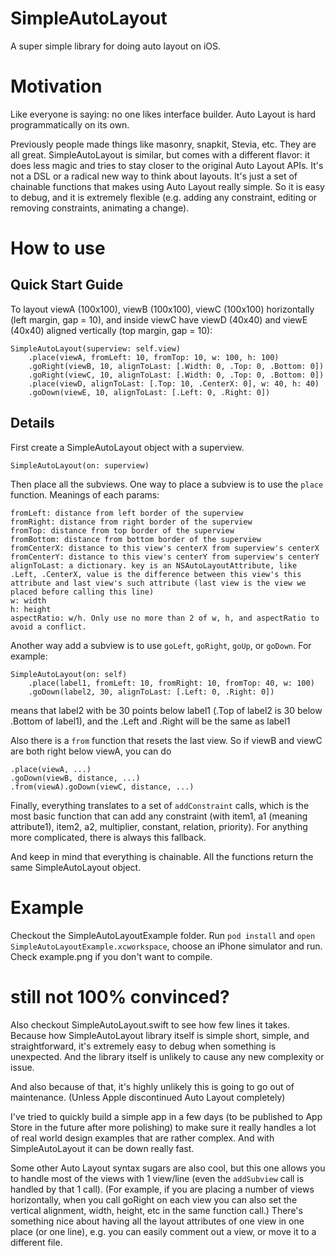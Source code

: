 SimpleAutoLayout
================

A super simple library for doing auto layout on iOS.

# Motivation

Like everyone is saying: no one likes interface builder. Auto Layout is hard programmatically on its own.

Previously people made things like masonry, snapkit, Stevia, etc. They are all great. SimpleAutoLayout is similar, but comes with a different flavor: it does less magic and tries to stay closer to the original Auto Layout APIs. It's not a DSL or a radical new way to think about layouts. It's just a set of chainable functions that makes using Auto Layout really simple. So it is easy to debug, and it is extremely flexible (e.g. adding any constraint, editing or removing constraints, animating a change).

# How to use

## Quick Start Guide

To layout viewA (100x100), viewB (100x100), viewC (100x100) horizontally (left margin, gap = 10), and inside viewC have viewD (40x40) and viewE (40x40) aligned vertically (top margin, gap = 10):

    SimpleAutoLayout(superview: self.view)
        .place(viewA, fromLeft: 10, fromTop: 10, w: 100, h: 100)
        .goRight(viewB, 10, alignToLast: [.Width: 0, .Top: 0, .Bottom: 0])
        .goRight(viewC, 10, alignToLast: [.Width: 0, .Top: 0, .Bottom: 0])
        .place(viewD, alignToLast: [.Top: 10, .CenterX: 0], w: 40, h: 40)
        .goDown(viewE, 10, alignToLast: [.Left: 0, .Right: 0])

## Details

First create a SimpleAutoLayout object with a superview.

    SimpleAutoLayout(on: superview)

Then place all the subviews. One way to place a subview is to use the `place` function. Meanings of each params:

    fromLeft: distance from left border of the superview
    fromRight: distance from right border of the superview
    fromTop: distance from top border of the superview
    fromBottom: distance from bottom border of the superview
    fromCenterX: distance to this view's centerX from superview's centerX
    fromCenterY: distance to this view's centerY from superview's centerY
    alignToLast: a dictionary. key is an NSAutoLayoutAttribute, like .Left, .CenterX, value is the difference between this view's this attribute and last view's such attribute (last view is the view we placed before calling this line)
    w: width
    h: height
    aspectRatio: w/h. Only use no more than 2 of w, h, and aspectRatio to avoid a conflict. 

Another way add a subview is to use `goLeft`, `goRight`, `goUp`, or `goDown`. For example:

    SimpleAutoLayout(on: self)
        .place(label1, fromLeft: 10, fromRight: 10, fromTop: 40, w: 100)
        .goDown(label2, 30, alignToLast: [.Left: 0, .Right: 0])

means that label2 with be 30 points below label1 (.Top of label2 is 30 below .Bottom of label1), and the .Left and .Right will be the same as label1

Also there is a `from` function that resets the last view. So if viewB and viewC are both right below viewA, you can do

    .place(viewA, ...)
    .goDown(viewB, distance, ...)
    .from(viewA).goDown(viewC, distance, ...)

Finally, everything translates to a set of `addConstraint` calls, which is the most basic function that can add any constraint (with item1, a1 (meaning attribute1), item2, a2, multiplier, constant, relation, priority). For anything more complicated, there is always this fallback.

And keep in mind that everything is chainable. All the functions return the same SimpleAutoLayout object.


# Example

Checkout the SimpleAutoLayoutExample folder. Run `pod install` and `open SimpleAutoLayoutExample.xcworkspace`, choose an iPhone simulator and run. Check example.png if you don't want to compile.


# still not 100% convinced?

Also checkout SimpleAutoLayout.swift to see how few lines it takes. Because how SimpleAutoLayout library itself is simple short, simple, and straightforward, it's extremely easy to debug when something is unexpected. And the library itself is unlikely to cause any new complexity or issue.

And also because of that, it's highly unlikely this is going to go out of maintenance. (Unless Apple discontinued Auto Layout completely) 

I've tried to quickly build a simple app in a few days (to be published to App Store in the future after more polishing) to make sure it really handles a lot of real world design examples that are rather complex. And with SimpleAutoLayout it can be down really fast.

Some other Auto Layout syntax sugars are also cool, but this one allows you to handle most of the views with 1 view/line (even the `addSubview` call is handled by that 1 call). (For example, if you are placing a number of views horizontally, when you call goRight on each view you can also set the vertical alignment, width, height, etc in the same function call.) There's something nice about having all the layout attributes of one view in one place (or one line), e.g. you can easily comment out a view, or move it to a different file.


